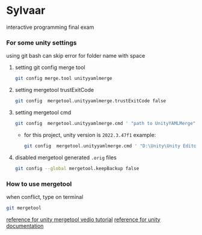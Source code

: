 # Sylvaar
interactive programming final exam

### For some unity settings
using git bash can skip error for folder name with space
1. setting git config merge tool
    ```bash
    git config merge.tool unityyamlmerge
    ```
2. setting mergetool trustExitCode
    ```bash
    git config  mergetool.unityyamlmerge.trustExitCode false
    ```
3. setting mergetool cmd
    ```bash
    git config  mergetool.unityyamlmerge.cmd ' "path to UnityYAMLMerge" merge -p "$BASE" "$REMOTE" "$LOCAL" "$MERGED" '
    ```
   - for this project, unity version is `2022.3.47f1`
   example: 
        ```bash
        git config  mergetool.unityyamlmerge.cmd ' "D:\Unity\Unity Editor\2022.3.47f1\Editor\Data\Tools\UnityYAMLMerge.exe" merge -p "$BASE" "$REMOTE" "$LOCAL" "$MERGED" '
        ```
4. disabled mergetool generated `.orig` files
    ```bash
    git config --global mergetool.keepBackup false
    ```

### How to use mergetool
when conflict, type on terminal
```bash
git mergetool
```
[reference for unity mergetool vedio tutorial](https://www.youtube.com/watch?v=ZI7Uz-VnO8U)
[reference for unity documentation](https://docs.unity3d.com/6000.0/Documentation/Manual/SmartMerge.html)